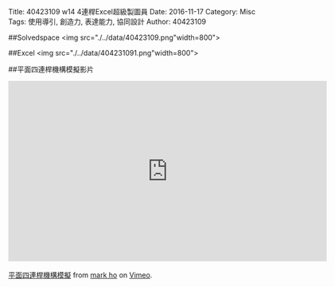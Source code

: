 Title: 40423109 w14 4連桿Excel超級製圖員
Date: 2016-11-17
Category: Misc
Tags: 使用導引, 創造力, 表達能力, 協同設計
Author: 40423109


<!-- PELICAN_END_SUMMARY -->

##Solvedspace
<img src="./../data/40423109.png"width=800">

##Excel
<img src="./../data/404231091.png"width=800">

##平面四連桿機構模擬影片
<iframe src="https://player.vimeo.com/video/199017594" width="640" height="363" frameborder="0" webkitallowfullscreen mozallowfullscreen allowfullscreen></iframe>
<p><a href="https://vimeo.com/199017594">平面四連桿機構模擬</a> from <a href="https://vimeo.com/user61136461">mark ho</a> on <a href="https://vimeo.com">Vimeo</a>.</p>
